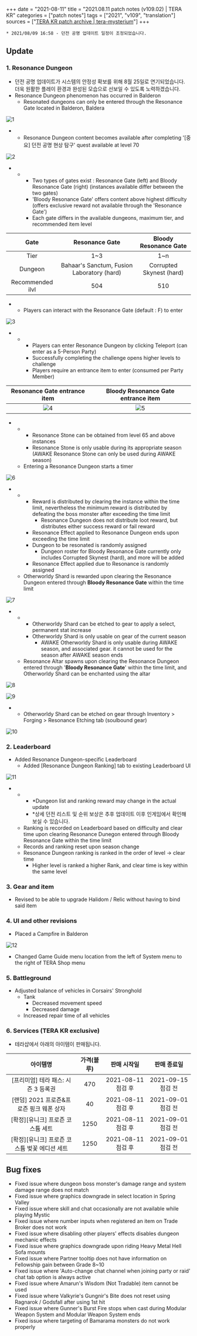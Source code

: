 +++
date = "2021-08-11"
title = "2021.08.11 patch notes (v109.02) | TERA KR"
categories = ["patch notes"]
tags = ["2021", "v109", "translation"]
sources = ["[TERA KR patch archive | tera-mysterium](/ko/patch/2021/v109-02)"]
+++

[1]: /images/patch/v109-02_01.png
[2]: /images/patch/v109-02_02.png
[3]: /images/patch/v109-02_03.png
[4]: /images/patch/v109-02_04.png
[5]: /images/patch/v109-02_05.png
[6]: /images/patch/v109-02_06.png
[7]: /images/patch/v109-02_07.png
[8]: /images/patch/v109-02_08.png
[9]: /images/patch/v109-02_09.gif
[10]: /images/patch/v109-02_10.png
[11]: /images/patch/v109-02_11.png
[12]: /images/patch/v109-02_12.png

```
* 2021/08/09 16:58 - 던전 공명 업데이트 일정이 조정되었습니다.
```

## Update

### **1.** Resonance Dungeon
- 던전 공명 업데이트가 시스템의 안정성 확보를 위해  8월 25일로 연기되었습니다. 더욱 원활한 플레이 환경과 완성된 모습으로 선보일 수 있도록 노력하겠습니다.
- Resonance Dungeon phenomenon has occurred in Balderon
  - Resonated dungeons can only be entered through the Resonance Gate located in Balderon, Baldera

![1]

- 
  - Resonance Dungeon content becomes available after completing '[중요] 던전 공명 현상 탐구' quest available at level 70

![2]

- 
  - 
    - Two types of gates exist : Resonance Gate (left) and Bloody Resonance Gate (right) (instances available differ between the two gates)
    - 'Bloody Resonance Gate' offers content above highest difficulty (offers exclusive reward not available through the 'Resonance Gate')
    - Each gate differs in the available dungeons, maximum tier, and recommended item level

| Gate | Resonance Gate | Bloody Resonance Gate |
| :-: | :-: | :-: |
| Tier | 1~3 | 1~n |
| Dungeon | Bahaar's Sanctum, Fusion Laboratory (hard) | Corrupted Skynest (hard) |
| Recommended ilvl | 504 | 510 |

- 
  - Players can interact with the Resonance Gate (default : F) to enter

![3]

- 
  - 
    - Players can enter Resonance Dungeon by clicking Teleport (can enter as a 5-Person Party)
    - Successfully completing the challenge opens higher levels to challenge
    - Players require an entrance item to enter (consumed per Party Member)

| Resonance Gate entrance item | Bloody Resonance Gate entrance item |
| :-: | :-: |
| ![4] | ![5] |

- 
  - 
    - Resonance Stone can be obtained from level 65 and above instances
    - Resonance Stone is only usable during its appropriate season (AWAKE Resonance Stone can only be used during AWAKE season)
  - Entering a Resonance Dungeon starts a timer

![6]

- 
  - 
    - Reward is distributed by clearing the instance within the time limit, nevertheless the minimum reward is distributed by defeating the boss monster after exceeding the time limit
      - Resonance Dungeon does not distribute loot reward, but distributes either success reward or fail reward
    - Resonance Effect applied to Resonance Dungeon ends upon exceeding the time limit
    - Dungeon to be resonated is randomly assigned
      - Dungeon roster for Bloody Resonance Gate currently only includes Corrupted Skynest (hard), and more will be added
    - Resonance Effect applied due to Resonance is randomly assigned
  - Otherworldy Shard is rewarded upon clearing the Resonance Dungeon entered through **Bloody Resonance Gate** within the time limit

![7]

- 
  - 
    - Otherworldy Shard can be etched to gear to apply a select, permanent stat increase
    - Otherworldy Shard is only usable on gear of the current season
      - AWAKE Otherworldy Shard is only usable during AWAKE season, and associated gear. it cannot be used for the season after AWAKE season ends
  - Resonance Altar spawns upon clearing the Resonance Dungeon entered through '**Bloody Resonance Gate**' within the time limit, and Otherworldy Shard can be enchanted using the altar

![8]

![9]

- 
  - Otherworldy Shard can be etched on gear through Inventory > Forging > Resonance Etching tab (soulbound gear)

![10]

### **2.** Leaderboard
- Added Resonance Dungeon-specific Leaderboard
  - Added [Resonance Dungeon Ranking] tab to existing Leaderboard UI

![11]

- 
  - 
    - *Dungeon list and ranking reward may change in the actual update
    - *상세 던전 리스트 및 순위 보상은 추후 업데이트 이후 인게임에서 확인해 보실 수 있습니다.
  - Ranking is recorded on Leaderboard based on difficulty and clear time upon clearing Resonance Dunegon entered through Bloody Resonance Gate within the time limit
  - Records and ranking reset upon season change
  - Resonance Dungeon ranking is ranked in the order of level -> clear time
    - Higher level is ranked a higher Rank, and clear time is key within the same level

### **3.** Gear and item
- Revised to be able to upgrade Halidom / Relic without having to bind said item

### **4.** UI and other revisions
- Placed a Campfire in Balderon

![12]

- Changed Game Guide menu location from the left of System menu to the right of TERA Shop menu

### **5.** Battleground
- Adjusted balance of vehicles in Corsairs' Stronghold
  - Tank
    - Decreased movement speed
    - Decreased damage
  - Increased repair time of all vehicles

### **6.** Services (TERA KR exclusive)
- 테라샵에서 아래의 아이템이 판매됩니다.

| 아이템명 | 가격(블루) | 판매 시작일 | 판매 종료일 |
| :-: | :-: | :-: | :-: |
| [프리미엄] 테라 패스: 시즌 3 등록권 | 470 | 2021-08-11 점검 후 | 2021-09-15 점검 전 |
| [랜덤] 2021 프로즌&프로즌 핑크 웨폰 상자 | 40 | 2021-08-11 점검 후 | 2021-09-01 점검 전 |
| [확정][유니크] 프로즌 코스튬 세트 | 1250 | 2021-08-11 점검 후 | 2021-09-01 점검 전 |
| [확정][유니크] 프로즌 코스튬 벚꽃 에디션 세트 | 1250 | 2021-08-11 점검 후 | 2021-09-01 점검 전 |

## Bug fixes

- Fixed issue where dungeon boss monster's damage range and system damage range does not match 
- Fixed issue where graphics downgrade in select location in Spring Valley
- Fixed issue where skill and chat occasionally are not available while playing Mystic
- Fixed issue where number inputs when registered an item on Trade Broker does not work
- Fixed issue where disabling other players' effects disables dungeon mechanic effects
- Fixed issue where graphics downgrade upon riding Heavy Metal Hell Sofa mounts
- Fixed issue where Partner tooltip does not have information on Fellowship gain between Grade 8~10
- Fixed issue where 'Auto-change chat channel when joining party or raid' chat tab option is always active
- Fixed issue where Amarun's Wisdom (Not Tradable) item cannot be used
- Fixed issue where Valkyrie's Gungnir's Bite does not reset using Ragnarok / Godsfall after using 1st hit
- Fixed issue where Gunner's Burst Fire stops when cast during Modular Weapon System and Modular Weapon System ends
- Fixed issue where targeting of Bamarama monsters do not work properly
